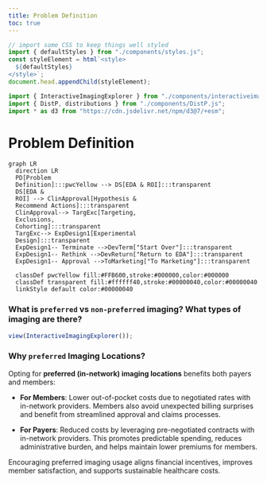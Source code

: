 ```yaml
---
title: Problem Definition
toc: true
---
```


```js
// import some CSS to keep things well styled
import { defaultStyles } from "./components/styles.js";
const styleElement = html`<style>
  ${defaultStyles}
</style>`;
document.head.appendChild(styleElement);
```

```js
import { InteractiveImagingExplorer } from "./components/interactiveimagingexample.js";
import { DistP, distributions } from "./components/DistP.js";
import * as d3 from "https://cdn.jsdelivr.net/npm/d3@7/+esm";
```

# Problem Definition

```mermaid
graph LR
  direction LR
  PD[Problem
  Definition]:::pwcYellow --> DS[EDA & ROI]:::transparent
  DS[EDA &
  ROI] --> ClinApproval[Hypothesis &
  Recommend Actions]:::transparent
  ClinApproval--> TargExc[Targeting,
  Exclusions,
  Cohorting]:::transparent
  TargExc--> ExpDesign1[Experimental
  Design]:::transparent
  ExpDesign1-- Terminate -->DevTerm["Start Over"]:::transparent
  ExpDesign1-- Rethink -->DevReturn["Return to EDA"]:::transparent
  ExpDesign1-- Approval -->ToMarketing["To Marketing"]:::transparent

  classDef pwcYellow fill:#FFB600,stroke:#000000,color:#000000
  classDef transparent fill:#ffffff40,stroke:#00000040,color:#00000040
  linkStyle default color:#00000040
```

### What is `preferred` vs `non-preferred` imaging? What types of imaging are there?

```js
view(InteractiveImagingExplorer());
```

### Why `preferred` Imaging Locations?

Opting for **preferred (in-network) imaging locations** benefits both payers and members:

- **For Members**: Lower out-of-pocket costs due to negotiated rates with in-network providers. Members also avoid unexpected billing surprises and benefit from streamlined approval and claims processes.

- **For Payers**: Reduced costs by leveraging pre-negotiated contracts with in-network providers. This promotes predictable spending, reduces administrative burden, and helps maintain lower premiums for members.

Encouraging preferred imaging usage aligns financial incentives, improves member satisfaction, and supports sustainable healthcare costs.
